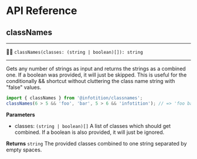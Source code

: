 # API Reference

## classNames

---

🏃‍♂️ `classNames(classes: (string | boolean)[]): string`

---

Gets any number of strings as input and returns the strings as a combined one. If a boolean was provided, it will just be skipped. This is useful for the conditionally && shortcut without cluttering the class name string with "false" values.

```javascript
import { classNames } from '@infotition/classnames';
classNames(6 > 5 && 'foo', 'bar', 5 > 6 && 'infotition'); // => 'foo bar'
```

**Parameters**
- classes: `(string | boolean)[]`
  A list of classes which should get combined. If a boolean is also provided, it will just be ignored.

**Returns** `string`
The provided classes combined to one string separated by empty spaces.

